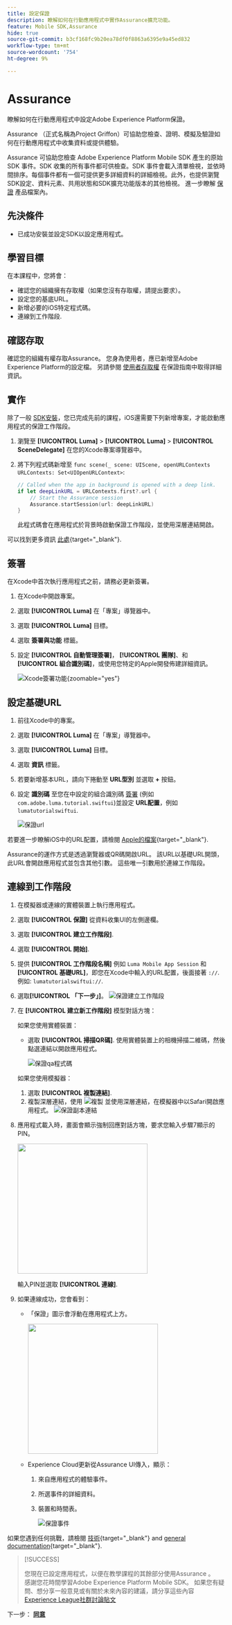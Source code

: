 ```yaml
---
title: 設定保證
description: 瞭解如何在行動應用程式中實作Assurance擴充功能。
feature: Mobile SDK,Assurance
hide: true
source-git-commit: b3cf168fc9b20ea78df0f8863a6395e9a45ed832
workflow-type: tm+mt
source-wordcount: '754'
ht-degree: 9%

---
```


# Assurance

瞭解如何在行動應用程式中設定Adobe Experience Platform保證。

Assurance （正式名稱為Project Griffon）可協助您檢查、證明、模擬及驗證如何在行動應用程式中收集資料或提供體驗。

Assurance 可協助您檢查 Adobe Experience Platform Mobile SDK 產生的原始 SDK 事件。SDK 收集的所有事件都可供檢查。SDK 事件會載入清單檢視，並依時間排序。每個事件都有一個可提供更多詳細資料的詳細檢視。此外，也提供瀏覽SDK設定、資料元素、共用狀態和SDK擴充功能版本的其他檢視。 進一步瞭解 [保證](https://experienceleague.adobe.com/docs/experience-platform/assurance/home.html) 產品檔案內。


## 先決條件

* 已成功安裝並設定SDK以設定應用程式。

## 學習目標

在本課程中，您將會：

* 確認您的組織擁有存取權（如果您沒有存取權，請提出要求）。
* 設定您的基底URL。
* 新增必要的iOS特定程式碼。
* 連線到工作階段.

## 確認存取

確認您的組織有權存取Assurance。 您身為使用者，應已新增至Adobe Experience Platform的設定檔。 另請參閱 [使用者存取權](https://experienceleague.adobe.com/docs/experience-platform/assurance/user-access.html?lang=en) 在保證指南中取得詳細資訊。

## 實作

除了一般 [SDK安裝](install-sdks.md)，您已完成先前的課程，iOS還需要下列新增專案，才能啟動應用程式的保證工作階段。

1. 瀏覽至 **[!UICONTROL Luma]** > **[!UICONTROL Luma]** > **[!UICONTROL SceneDelegate]** 在您的Xcode專案導覽器中。

1. 將下列程式碼新增至 `func scene(_ scene: UIScene, openURLContexts URLContexts: Set<UIOpenURLContext>`:

   ```swift
   // Called when the app in background is opened with a deep link.
   if let deepLinkURL = URLContexts.first?.url {
       // Start the Assurance session
       Assurance.startSession(url: deepLinkURL)
   }
   ```

   此程式碼會在應用程式於背景時啟動保證工作階段，並使用深層連結開啟。

可以找到更多資訊 [此處](https://developer.adobe.com/client-sdks/documentation/platform-assurance-sdk/api-reference/){target="_blank"}.

## 簽署

在Xcode中首次執行應用程式之前，請務必更新簽署。

1. 在Xcode中開啟專案。
1. 選取 **[!UICONTROL Luma]** 在「專案」導覽器中。
1. 選取 **[!UICONTROL Luma]** 目標。
1. 選取 **簽署與功能** 標籤。
1. 設定 **[!UICONTROL 自動管理簽署]**， **[!UICONTROL 團隊]**、和 **[!UICONTROL 組合識別碼]**，或使用您特定的Apple開發佈建詳細資訊。

   ![Xcode簽署功能](assets/xcode-signing-capabilities.png){zoomable=&quot;yes&quot;}

## 設定基礎URL

1. 前往Xcode中的專案。
1. 選取 **[!UICONTROL Luma]** 在「專案」導覽器中。
1. 選取 **[!UICONTROL Luma]** 目標。
1. 選取 **資訊** 標籤。
1. 若要新增基本URL，請向下捲動至 **URL型別** 並選取 **+** 按鈕。
1. 設定 **識別碼** 至您在中設定的組合識別碼 [簽署](#signing) (例如 `com.adobe.luma.tutorial.swiftui`)並設定 **URL配置**，例如 `lumatutorialswiftui`.

   ![保證url](assets/assurance-url-type.png)

若要進一步瞭解iOS中的URL配置，請檢閱 [Apple的檔案](https://developer.apple.com/documentation/xcode/defining-a-custom-url-scheme-for-your-app){target="_blank"}.

Assurance的運作方式是透過瀏覽器或QR碼開啟URL。 該URL以基礎URL開頭，此URL會開啟應用程式並包含其他引數。 這些唯一引數用於連線工作階段。


## 連線到工作階段

1. 在模擬器或連線的實體裝置上執行應用程式。
1. 選取 **[!UICONTROL 保證]** 從資料收集UI的左側邊欄。
1. 選取 **[!UICONTROL 建立工作階段]**.
1. 選取 **[!UICONTROL 開始]**.
1. 提供 **[!UICONTROL 工作階段名稱]** 例如 `Luma Mobile App Session` 和 **[!UICONTROL 基礎URL]**，即您在Xcode中輸入的URL配置，後面接著 `://`. 例如: `lumatutorialswiftui://`.
1. 選取&#x200B;**[!UICONTROL 「下一步」]**。
   ![保證建立工作階段](assets/assurance-create-session.png)
1. 在 **[!UICONTROL 建立新工作階段]** 模型對話方塊：

   如果您使用實體裝置：

   * 選取 **[!UICONTROL 掃描QR碼]**. 使用實體裝置上的相機掃描二維碼，然後點選連結以開啟應用程式。

     ![保證qa程式碼](assets/assurance-qr-code.png)

   如果您使用模擬器：

   1. 選取 **[!UICONTROL 複製連結]**.
   1. 複製深層連結，使用 ![複製](https://spectrum.adobe.com/static/icons/workflow_18/Smock_Copy_18_N.svg)  並使用深層連結，在模擬器中以Safari開啟應用程式。
      ![保證副本連結](assets/assurance-copy-link.png)

1. 應用程式載入時，畫面會顯示強制回應對話方塊，要求您輸入步驟7顯示的PIN。

   <img src="assets/assurance-enter-pin.png" width="300">

   輸入PIN並選取 **[!UICONTROL 連線]**.


1. 如果連線成功，您會看到：
   * 「保證」圖示會浮動在應用程式上方。

     <img src="assets/assurance-modal.png" width="300">

   * Experience Cloud更新從Assurance UI傳入，顯示：

      1. 來自應用程式的體驗事件。
      1. 所選事件的詳細資料。
      1. 裝置和時間表。

         ![保證事件](assets/assurance-events.png)

如果您遇到任何挑戰，請檢閱 [技術](https://developer.adobe.com/client-sdks/documentation/platform-assurance-sdk/){target="_blank"} and [general documentation](https://experienceleague.adobe.com/docs/experience-platform/assurance/home.html){target="_blank"}.

>[!SUCCESS]
>
>您現在已設定應用程式，以便在教學課程的其餘部分使用Assurance 。<br/>感謝您花時間學習Adobe Experience Platform Mobile SDK。 如果您有疑問、想分享一般意見或有關於未來內容的建議，請分享這些內容 [Experience League社群討論貼文](https://experienceleaguecommunities.adobe.com/t5/adobe-experience-platform-launch/tutorial-discussion-implement-adobe-experience-cloud-in-mobile/td-p/443796)


下一步： **[同意](consent.md)**
